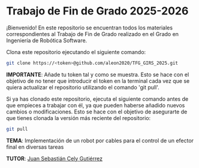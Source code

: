 # Trabajo de Fin de Grado 2025-2026

¡Bienvenido! En este repositorio se encuentran todos los materiales correspondientes al Trabajo de Fin de Grado realizado en el Grado en Ingeniería de Robótica Software.

Clona este repositorio ejecutando el siguiente comando:

```sh
git clone https://<token>@github.com/aleon2020/TFG_GIRS_2025.git
```

**IMPORTANTE**: Añade tu token tal y como se muestra. Esto se hace con el objetivo de no tener que introducir el token en la terminal cada vez que se quiera actualizar el repositorio utilizando el comando 'git pull'.

Si ya has clonado este repositorio, ejecuta el siguiente comando antes de que empieces a trabajar con él, ya que pueden haberse añadido nuevos cambios o modificaciones. Esto se hace con el objetivo de asegurarte de que tienes clonada la versión más reciente del repositorio:

```sh
git pull
```

**TEMA**: Implementación de un robot por cables para el control de un efector final en diversas tareas

**TUTOR**: [Juan Sebastián Cely Gutiérrez](https://github.com/juanscelyg)
